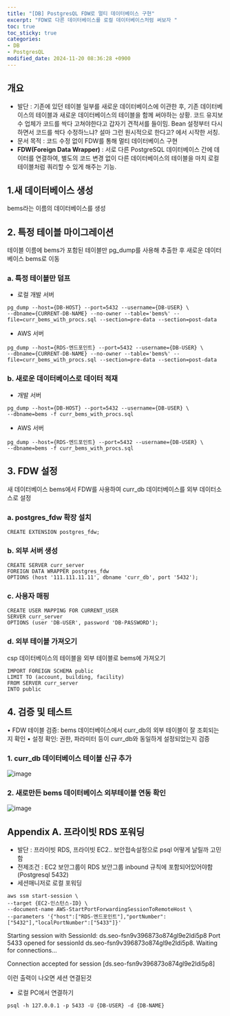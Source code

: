 ```yaml
---
title: "[DB] PostgresQL FDW로 멀티 데이터베이스 구현"
excerpt: "FDW로 다른 데이터베이스를 로컬 데이터베이스처럼 써보자 "
toc: true
toc_sticky: true
categories:
- DB
- PostgresQL
modified_date: 2024-11-20 08:36:28 +0900
---
```

## 개요 
- 발단 : 기존에 있던 테이블 일부를 새로운 데이터베이스에 이관한 후, 기존 데이터베이스의 테이블과 새로운 데이터베이스의 테이블을 함께 써야하는 상황. 코드 유지보수 업체가 코드를 싹다 고쳐야한다고 갑자기 견적서를 들이밈. Bean 설정부터 다시하면서 코드를 싹다 수정하느냐? 설마 그런 원시적으로 한다고? 에서 시작한 서칭. 
- 문서 목적 : 코드 수정 없이 FDW를 통해 멀티 데이터베이스 구현 
- **FDW(Foreign Data Wrapper)** : 서로 다른 PostgreSQL 데이터베이스 간에 데이터를 연결하여, 별도의 코드 변경 없이 다른 데이터베이스의 테이블을 마치 로컬 테이블처럼 쿼리할 수 있게 해주는 기능. 

## 1.새 데이터베이스 생성

bems라는 이름의 데이터베이스를 생성

## 2. 특정 테이블 마이그레이션

테이블 이름에 bems가 포함된 테이블만 pg_dump를 사용해 추출한 후 새로운 데이터베이스 bems로 이동

### a. 특정 테이블만 덤프
- 로컬 개발 서버 
```
pg_dump --host={DB-HOST} --port=5432 --username={DB-USER} \
--dbname={CURRENT-DB-NAME} --no-owner --table='bems%' --file=curr_bems_with_procs.sql --section=pre-data --section=post-data
```

- AWS 서버 
```
pg_dump --host={RDS-엔드포인트} --port=5432 --username={DB-USER} \
--dbname={CURRENT-DB-NAME} --no-owner --table='bems%' --file=curr_bems_with_procs.sql --section=pre-data --section=post-data
```
### b. 새로운 데이터베이스로 데이터 적재
- 개발 서버 
```
pg_dump --host={DB-HOST} --port=5432 --username={DB-USER} \
--dbname=bems -f curr_bems_with_procs.sql 
```
- AWS 서버 
```
pg_dump --host={RDS-엔드포인트} --port=5432 --username={DB-USER} \
--dbname=bems -f curr_bems_with_procs.sql
```
## 3. FDW 설정

새 데이터베이스 bems에서 FDW를 사용하여 curr_db 데이터베이스를 외부 데이터소스로 설정

### a. postgres_fdw 확장 설치
```
CREATE EXTENSION postgres_fdw;
```
### b. 외부 서버 생성
```
CREATE SERVER curr_server
FOREIGN DATA WRAPPER postgres_fdw
OPTIONS (host '111.111.11.11', dbname 'curr_db', port '5432');
```
### c. 사용자 매핑
```
CREATE USER MAPPING FOR CURRENT_USER
SERVER curr_server
OPTIONS (user 'DB-USER', password 'DB-PASSWORD');
```
### d. 외부 테이블 가져오기

csp 데이터베이스의 테이블을 외부 테이블로 bems에 가져오기
```
IMPORT FOREIGN SCHEMA public
LIMIT TO (account, building, facility)
FROM SERVER curr_server
INTO public
```
## 4. 검증 및 테스트

•	FDW 테이블 검증: bems 데이터베이스에서 curr_db의 외부 테이블이 잘 조회되는지 확인
•	설정 확인: 권한, 파라미터 등이 curr_db와 동일하게 설정되었는지 검증
### 1. curr_db 데이터베이스 테이블 신규 추가 
![image](https://github.com/user-attachments/assets/2f4a7c53-d34f-49f7-95fb-c5b062f210c7)

### 2. 새로만든 bems 데이터베이스 외부테이블 연동 확인 
![image](https://github.com/user-attachments/assets/a62b45cc-5f8e-4fb7-8b05-87f3fa315479)



## Appendix A. 프라이빗 RDS 포워딩 
- 발단 : 프라이빗 RDS, 프라이빗 EC2.. 보안접속설정으로 psql 어떻게 날릴까 고민함 
- 전제조건 : EC2 보안그룹이 RDS 보안그룹 inbound 규칙에 포함되어있어야함 (Postgresql 5432)
- 세션매니저로 로컬 포워딩 
 ```
 aws ssm start-session \
--target {EC2-인스턴스-ID} \
--document-name AWS-StartPortForwardingSessionToRemoteHost \
--parameters '{"host":["RDS-엔드포인트"],"portNumber":["5432"],"localPortNumber":["5433"]}'
 ```
 
Starting session with SessionId: ds.seo-fsn9v396873o874gl9e2ldi5p8
Port 5433 opened for sessionId ds.seo-fsn9v396873o874gl9e2ldi5p8.
Waiting for connections...

Connection accepted for session [ds.seo-fsn9v396873o874gl9e2ldi5p8]

이런 출력이 나오면 세션 연결된것 

-  로컬 PC에서 연결하기 
```
psql -h 127.0.0.1 -p 5433 -U {DB-USER} -d {DB-NAME}
```
